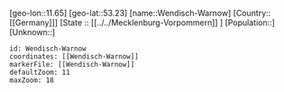 ﻿---
location: [53.23,11.65]
mapzoom: [7,12] 
mapmarker: city 
type: City
tags:
- geo/City


SpocWebEntityId: 35538
isDeleted: false
confidential: public

---
[geo-lon::11.65]
[geo-lat::53.23]
[name::Wendisch-Warnow]
[Country::[[Germany]]]
[State :: [[../../Mecklenburg-Vorpommern]] ]
[Population::]
[Unknown::]


```leaflet
id: Wendisch-Warnow
coordinates: [[Wendisch-Warnow]]
markerFile: [[Wendisch-Warnow]]
defaultZoom: 11 
maxZoom: 18
```
